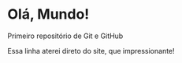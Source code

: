 # Olá, Mundo!
Primeiro repositório de Git e GitHub

Essa linha aterei direto do site, que impressionante!
